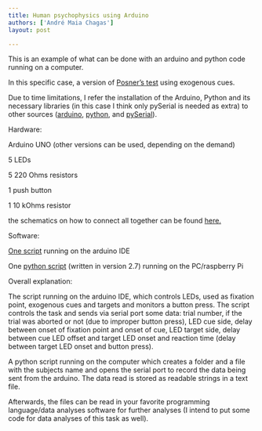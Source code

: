 ```yaml
---
title: Human psychophysics using Arduino
authors: ['André Maia Chagas']
layout: post

---
```

This is an example of what can be done with an arduino and python code running on a computer.

In this specific case, a version of [Posner&#8217;s test](http://en.wikipedia.org/wiki/Posner_cueing_task) using exogenous cues.

Due to time limitations, I refer the installation of the Arduino, Python and its necessary libraries (in this case I think only pySerial is needed as extra) to other sources ([arduino](http://arduino.cc/en/Guide/HomePage), [python](http://www.python.org/getit/), and [pySerial](http://pyserial.sourceforge.net/pyserial.html)).

Hardware:

Arduino UNO (other versions can be used, depending on the demand)

5 LEDs

5 220 Ohms resistors

1 push button

1 10 kOhms resistor

the schematics on how to connect all together can be found [here.](http://openeuroscience.wordpress.com/tutorials/human-psychophysics-using-arduino/schematics-posner-test/ "schematics Posner test")

Software:

[One script](http://openeuroscience.wordpress.com/tutorials/human-psychophysics-using-arduino/arduino-script-posner-test/ "Arduino script posner test") running on the arduino IDE

One [python script](http://openeuroscience.wordpress.com/tutorials/human-psychophysics-using-arduino/python-posner-test/ "Python record script posner test") (written in version 2.7) running on the PC/raspberry Pi

Overall explanation:

The script running on the arduino IDE, which controls LEDs, used as fixation point, exogenous cues and targets and monitors a button press. The script controls the task and sends via serial port some data: trial number, if the trial was aborted or not (due to improper button press), LED cue side, delay between onset of fixation point and onset of cue, LED target side, delay between cue LED offset and target LED onset and reaction time (delay between target LED onset and button press).

A python script running on the computer which creates a folder and a file with the subjects name and opens the serial port to record the data being sent from the arduino. The data read is stored as readable strings in a text file.

Afterwards, the files can be read in your favorite programming language/data analyses software for further analyses (I intend to put some code for data analyses of this task as well).
